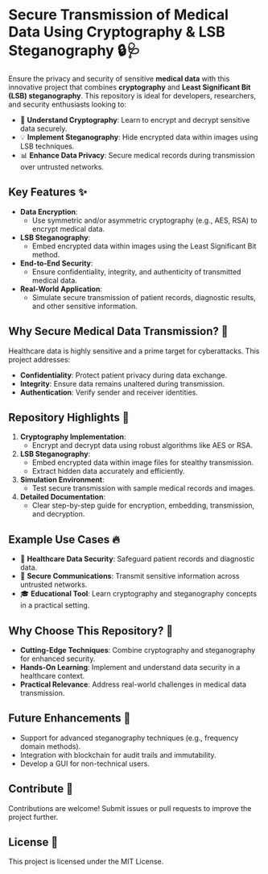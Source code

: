 

# Secure Transmission of Medical Data Using Cryptography & LSB Steganography 🔒🩺  

Ensure the privacy and security of sensitive **medical data** with this innovative project that combines **cryptography** and **Least Significant Bit (LSB) steganography**. This repository is ideal for developers, researchers, and security enthusiasts looking to:  

- 🧠 **Understand Cryptography**: Learn to encrypt and decrypt sensitive data securely.  
- 💡 **Implement Steganography**: Hide encrypted data within images using LSB techniques.  
- 📊 **Enhance Data Privacy**: Secure medical records during transmission over untrusted networks.  

## Key Features ✨  
- **Data Encryption**:  
  - Use symmetric and/or asymmetric cryptography (e.g., AES, RSA) to encrypt medical data.  
- **LSB Steganography**:  
  - Embed encrypted data within images using the Least Significant Bit method.  
- **End-to-End Security**:  
  - Ensure confidentiality, integrity, and authenticity of transmitted medical data.  
- **Real-World Application**:  
  - Simulate secure transmission of patient records, diagnostic results, and other sensitive information.  

## Why Secure Medical Data Transmission? 🤔  
Healthcare data is highly sensitive and a prime target for cyberattacks. This project addresses:  
- **Confidentiality**: Protect patient privacy during data exchange.  
- **Integrity**: Ensure data remains unaltered during transmission.  
- **Authentication**: Verify sender and receiver identities.  

## Repository Highlights 🌟  
1. **Cryptography Implementation**:  
   - Encrypt and decrypt data using robust algorithms like AES or RSA.  
2. **LSB Steganography**:  
   - Embed encrypted data within image files for stealthy transmission.  
   - Extract hidden data accurately and efficiently.  
3. **Simulation Environment**:  
   - Test secure transmission with sample medical records and images.  
4. **Detailed Documentation**:  
   - Clear step-by-step guide for encryption, embedding, transmission, and decryption.  

## Example Use Cases 🔥  
- 🏥 **Healthcare Data Security**: Safeguard patient records and diagnostic data.  
- 📡 **Secure Communications**: Transmit sensitive information across untrusted networks.  
- 🎓 **Educational Tool**: Learn cryptography and steganography concepts in a practical setting.  

## Why Choose This Repository? 🌟  
- **Cutting-Edge Techniques**: Combine cryptography and steganography for enhanced security.  
- **Hands-On Learning**: Implement and understand data security in a healthcare context.  
- **Practical Relevance**: Address real-world challenges in medical data transmission.  

## Future Enhancements 🚀  
- Support for advanced steganography techniques (e.g., frequency domain methods).  
- Integration with blockchain for audit trails and immutability.  
- Develop a GUI for non-technical users.  

## Contribute 🤝  
Contributions are welcome! Submit issues or pull requests to improve the project further.  

## License 📄  
This project is licensed under the MIT License.  
